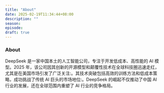 ```yaml
---
title: "About"
date: 2025-02-19T11:34:44+08:00
description: ""
season:
episode:
draft: true
---
```


### About
DeepSeek 是一家中国本土的人工智能公司，专注于开发低成本、高性能的 AI 模型。2025 年，该公司因其创新的开源模型和颠覆性技术在全球科技圈迅速走红，尤其是在美国市场引发了广泛关注:。其技术突破包括高效的训练方法和低成本策略，成功挑战了传统 AI 巨头的市场地位:。DeepSeek 的崛起不仅推动了中国 AI 行业的发展，还在全球范围内重塑了 AI 行业的竞争格局。

